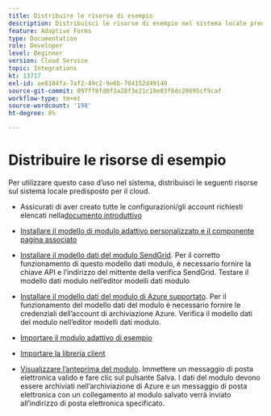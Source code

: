 ```yaml
---
title: Distribuire le risorse di esempio
description: Distribuisci le risorse di esempio nel sistema locale predisposto per il cloud.
feature: Adaptive Forms
type: Documentation
role: Developer
level: Beginner
version: Cloud Service
topic: Integrations
kt: 13717
exl-id: ae8104fa-7af2-49c2-9e6b-704152d49149
source-git-commit: 097ff8fd0f3a28f3e21c10e03f6dc28695cf9caf
workflow-type: tm+mt
source-wordcount: '198'
ht-degree: 0%

---
```


# Distribuire le risorse di esempio

Per utilizzare questo caso d’uso nel sistema, distribuisci le seguenti risorse sul sistema locale predisposto per il cloud.

* Assicurati di aver creato tutte le configurazioni/gli account richiesti elencati nella[documento introduttivo](./introduction.md)

* [Installare il modello di modulo adattivo personalizzato e il componente pagina associato](./assets/azure-portal-template-page-component.zip)

* [Installare il modello dati del modulo SendGrid](./assets/send-grid-form-data-model.zip). Per il corretto funzionamento di questo modello dati modulo, è necessario fornire la chiave API e l’indirizzo del mittente della verifica SendGrid. Testare il modello dati modulo nell’editor modelli dati modulo

* [Installare il modello dati del modulo di Azure supportato](./assets/azure-storage-fdm.zip). Per il funzionamento del modello dati del modulo è necessario fornire le credenziali dell’account di archiviazione Azure. Verifica il modello dati del modulo nell’editor modelli dati modulo.

* [Importare il modulo adattivo di esempio](./assets/credit-applications-af.zip)
* [Importare la libreria client](./assets/client-lib.zip)
* [Visualizzare l’anteprima del modulo](http://localhost:4502/content/dam/formsanddocuments/azureportalstorage/creditapplications/jcr:content?wcmmode=disabled). Immettere un messaggio di posta elettronica valido e fare clic sul pulsante Salva. I dati del modulo devono essere archiviati nell’archiviazione di Azure e un messaggio di posta elettronica con un collegamento al modulo salvato verrà inviato all’indirizzo di posta elettronica specificato.
